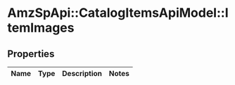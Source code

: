 # AmzSpApi::CatalogItemsApiModel::ItemImages

## Properties
Name | Type | Description | Notes
------------ | ------------- | ------------- | -------------

